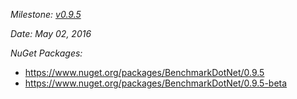_Milestone: [v0.9.5](https://github.com/PerfDotNet/BenchmarkDotNet/issues?q=milestone%3Av0.9.5)_

_Date: May 02, 2016_

_NuGet Packages:_
* https://www.nuget.org/packages/BenchmarkDotNet/0.9.5
* https://www.nuget.org/packages/BenchmarkDotNet/0.9.5-beta
